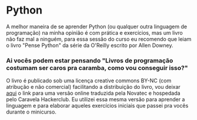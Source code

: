 # Python

A melhor maneira de se aprender Python (ou qualquer outra linguagem de programação) na minha opinião é com prática e exercícios, mas um livro não faz mal a ninguém, para essa sessão do curso eu recomendo que leiam o livro "Pense Python" da série da O'Reilly escrito por Allen Downey.

### Ai vocês podem estar pensando "Livros de programação costumam ser caros pra caramba, como vou conseguir isso?"

O livro é publicado sob uma licença creative commons BY-NC (com atribução e não comercial) facilitando a distribuição do livro, vou deixar [aqui](https://pense-python.caravela.club/) o link para uma versão online traduzida pela Novatec e hospedada pelo Caravela Hackerclub. Eu utilizei essa mesma versão para aprender a linguagem e para elaborar aqueles exercícios iniciais que passei pra vocês durante o minicurso.